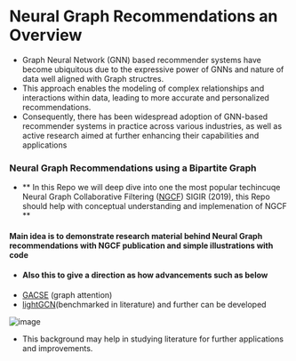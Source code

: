 # Neural Graph Recommendations an Overview

- Graph Neural Network (GNN) based recommender systems have become ubiquitous due to the expressive power of  GNNs and nature of data well aligned with Graph structres. 
- This approach enables the modeling of complex relationships and interactions within data, leading to more accurate and personalized recommendations.
- Consequently, there has been widespread adoption of GNN-based recommender systems in practice across various industries, 
as well as active research aimed at further enhancing their capabilities and applications

###  Neural Graph Recommendations using a Bipartite Graph
- ** In this Repo we will deep dive into one the most popular techincuqe Neural Graph Collaborative Filtering ([NGCF](https://arxiv.org/pdf/1905.08108)) SIGIR (2019),
this Repo should help with conceptual understanding and implemenation of NGCF **

#### Main idea is to demonstrate research material behind Neural Graph recommendations with NGCF publication and simple illustrations with code
- #### Also this to give  a direction as how  advancements such as below
- [GACSE](https://arxiv.org/pdf/2102.03135) (graph attention)
- [lightGCN](https://arxiv.org/abs/2002.02126)(benchmarked in literature) and further  can be developed
  

![image](https://github.com/SankarshU/Graph-Machine-Learning/assets/44226862/84cf6704-2142-4879-b37a-19f0d5d2bf04)

- This background may help in studying literature for further applications and improvements. 

